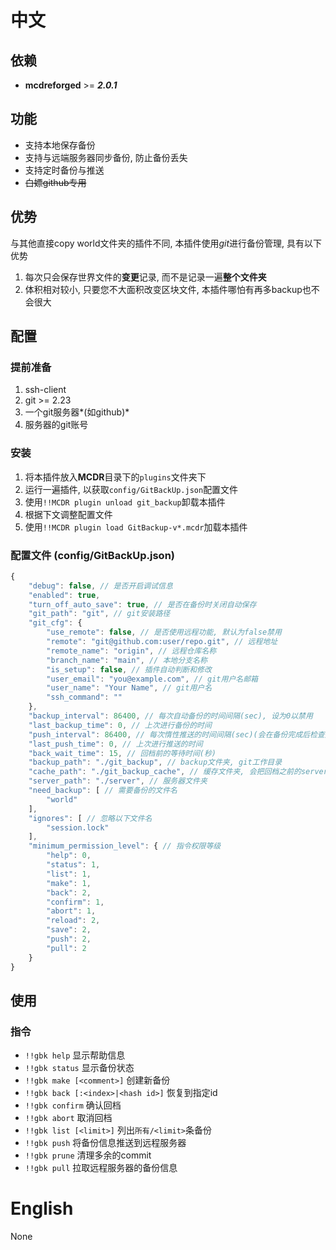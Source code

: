# 中文

## 依赖
- **mcdreforged** >= ***2.0.1***

## 功能
- 支持本地保存备份
- 支持与远端服务器同步备份, 防止备份丢失
- 支持定时备份与推送
- ~~白嫖github专用~~

## 优势

与其他直接copy world文件夹的插件不同, 本插件使用*git*进行备份管理, 具有以下优势
1. 每次只会保存世界文件的**变更**记录, 而不是记录一遍**整个文件夹**
2. 体积相对较小, 只要您不大面积改变区块文件, 本插件哪怕有再多backup也不会很大

## 配置
### 提前准备
1. ssh-client
2. git >= 2.23
3. 一个git服务器*(如github)*
4. 服务器的git账号

### 安装
1. 将本插件放入**MCDR**目录下的`plugins`文件夹下
2. 运行一遍插件, 以获取`config/GitBackUp.json`配置文件
3. 使用`!!MCDR plugin unload git_backup`卸载本插件
4. 根据下文调整配置文件
5. 使用`!!MCDR plugin load GitBackup-v*.mcdr`加载本插件

### 配置文件 (config/GitBackUp.json)
```javascript
{
    "debug": false, // 是否开启调试信息
    "enabled": true,
    "turn_off_auto_save": true, // 是否在备份时关闭自动保存
    "git_path": "git", // git安装路径
    "git_cfg": {
        "use_remote": false, // 是否使用远程功能, 默认为false禁用
        "remote": "git@github.com:user/repo.git", // 远程地址
        "remote_name": "origin", // 远程仓库名称
        "branch_name": "main", // 本地分支名称
        "is_setup": false, // 插件自动判断和修改
        "user_email": "you@example.com", // git用户名邮箱
        "user_name": "Your Name", // git用户名
        "ssh_command": ""
    },
    "backup_interval": 86400, // 每次自动备份的时间间隔(sec), 设为0以禁用
    "last_backup_time": 0, // 上次进行备份的时间
    "push_interval": 86400, // 每次惰性推送的时间间隔(sec)(会在备份完成后检查是否推送), 设为0以禁用
    "last_push_time": 0, // 上次进行推送的时间
    "back_wait_time": 15, // 回档前的等待时间(秒)
    "backup_path": "./git_backup", // backup文件夹, git工作目录
    "cache_path": "./git_backup_cache", // 缓存文件夹, 会把回档之前的server文件夹
    "server_path": "./server", // 服务器文件夹
    "need_backup": [ // 需要备份的文件名
        "world"
    ],
    "ignores": [ // 忽略以下文件名
        "session.lock"
    ],
    "minimum_permission_level": { // 指令权限等级
        "help": 0,
        "status": 1,
        "list": 1,
        "make": 1,
        "back": 2,
        "confirm": 1,
        "abort": 1,
        "reload": 2,
        "save": 2,
        "push": 2,
        "pull": 2
    }
}
```

## 使用
### 指令

- `!!gbk help` 显示帮助信息
- `!!gbk status` 显示备份状态
- `!!gbk make [<comment>]` 创建新备份
- `!!gbk back [:<index>|<hash id>]` 恢复到指定id
- `!!gbk confirm` 确认回档
- `!!gbk abort` 取消回档
- `!!gbk list [<limit>]` 列出`所有/<limit>`条备份
- `!!gbk push` 将备份信息推送到远程服务器
- `!!gbk prune` 清理多余的commit
- `!!gbk pull` 拉取远程服务器的备份信息

# English
None
